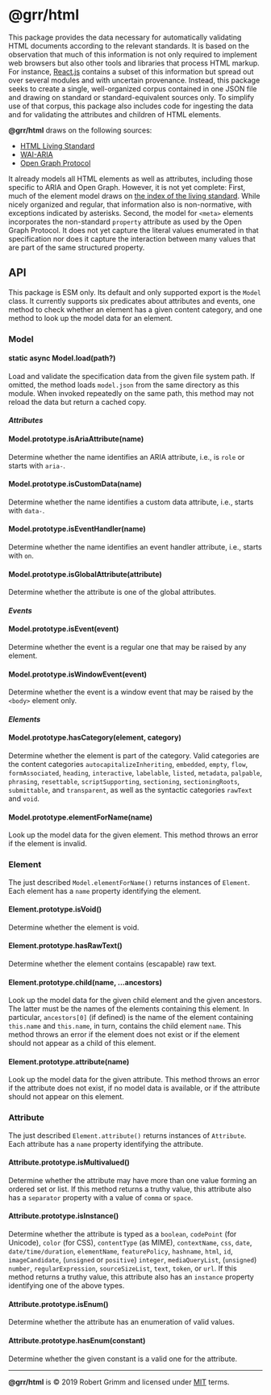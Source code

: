 # @grr/html

This package provides the data necessary for automatically validating HTML
documents according to the relevant standards. It is based on the observation
that much of this information is not only required to implement web browsers but
also other tools and libraries that process HTML markup. For instance,
[React.js](https://reactjs.org) contains a subset of this information but spread
out over several modules and with uncertain provenance. Instead, this package
seeks to create a single, well-organized corpus contained in one JSON file and
drawing on standard or standard-equivalent sources only. To simplify use of that
corpus, this package also includes code for ingesting the data and for
validating the attributes and children of HTML elements.

__@grr/html__ draws on the following sources:

  * [HTML Living Standard](https://html.spec.whatwg.org)
  * [WAI-ARIA](https://w3c.github.io/aria/)
  * [Open Graph Protocol](https://ogp.me)

It already models all HTML elements as well as attributes, including those
specific to ARIA and Open Graph. However, it is not yet complete: First, much of
the element model draws on [the index of the living
standard](https://html.spec.whatwg.org/#index). While nicely organized and
regular, that information also is non-normative, with exceptions indicated by
asterisks. Second, the model for `<meta>` elements incorporates the non-standard
`property` attribute as used by the Open Graph Protocol. It does not yet capture
the literal values enumerated in that specification nor does it capture the
interaction between many values that are part of the same structured property.

## API

This package is ESM only. Its default and only supported export is the `Model`
class. It currently supports six predicates about attributes and events, one
method to check whether an element has a given content category, and one method
to look up the model data for an element.


### Model

#### static async Model.load(path?)

Load and validate the specification data from the given file system path. If
omitted, the method loads `model.json` from the same directory as this module.
When invoked repeatedly on the same path, this method may not reload the data
but return a cached copy.

#### _Attributes_

#### Model.prototype.isAriaAttribute(name)

Determine whether the name identifies an ARIA attribute, i.e., is `role` or
starts with `aria-`.

#### Model.prototype.isCustomData(name)

Determine whether the name identifies a custom data attribute, i.e., starts with
`data-`.

#### Model.prototype.isEventHandler(name)

Determine whether the name identifies an event handler attribute, i.e., starts
with `on`.

#### Model.prototype.isGlobalAttribute(attribute)

Determine whether the attribute is one of the global attributes.

#### _Events_

#### Model.prototype.isEvent(event)

Determine whether the event is a regular one that may be raised by any element.

#### Model.prototype.isWindowEvent(event)

Determine whether the event is a window event that may be raised by the `<body>`
element only.

#### _Elements_

#### Model.prototype.hasCategory(element, category)

Determine whether the element is part of the category. Valid categories are the
content categories `autocapitalizeInheriting`, `embedded`, `empty`, `flow`,
`formAssociated`, `heading`, `interactive`, `labelable`, `listed`, `metadata`,
`palpable`, `phrasing`, `resettable`, `scriptSupporting`, `sectioning`,
`sectioningRoots`, `submittable`, and `transparent`, as well as the syntactic
categories `rawText` and `void`.

#### Model.prototype.elementForName(name)

Look up the model data for the given element. This method throws an error if the
element is invalid.


### Element

The just described `Model.elementForName()` returns instances of `Element`. Each
element has a `name` property identifying the element.

#### Element.prototype.isVoid()

Determine whether the element is void.

#### Element.prototype.hasRawText()

Determine whether the element contains (escapable) raw text.

#### Element.prototype.child(name, ...ancestors)

Look up the model data for the given child element and the given ancestors. The
latter must be the names of the elements containing this element. In particular,
`ancestors[0]` (if defined) is the name of the element containing `this.name`
and `this.name`, in turn, contains the child element `name`. This method throws
an error if the element does not exist or if the element should not appear as a
child of this element.

#### Element.prototype.attribute(name)

Look up the model data for the given attribute. This method throws an error if
the attribute does not exist, if no model data is available, or if the attribute
should not appear on this element.


### Attribute

The just described `Element.attribute()` returns instances of `Attribute`. Each
attribute has a `name` property identifying the attribute.

#### Attribute.prototype.isMultivalued()

Determine whether the attribute may have more than one value forming an ordered
set or list. If this method returns a truthy value, this attribute also has a
`separator` property with a value of `comma` or `space`.

#### Attribute.prototype.isInstance()

Determine whether the attribute is typed as a `boolean`, `codePoint` (for
Unicode), `color` (for CSS), `contentType` (as MIME), `contextName`, `css`,
`date`, `date/time/duration`, `elementName`, `featurePolicy`, `hashname`,
`html`, `id`, `imageCandidate`, (`unsigned` or `positive`) `integer`,
`mediaQueryList`, (`unsigned`) `number`, `regularExpression`, `sourceSizeList`,
`text`, `token`, or `url`. If this method returns a truthy value, this attribute
also has an `instance` property identifying one of the above types.

#### Attribute.prototype.isEnum()

Determine whether the attribute has an enumeration of valid values.

#### Attribute.prototype.hasEnum(constant)

Determine whether the given constant is a valid one for the attribute.

---

__@grr/html__ is © 2019 Robert Grimm and licensed under [MIT](LICENSE) terms.

